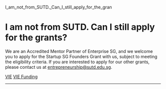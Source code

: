 I_am_not_from_SUTD._Can_I_still_apply_for_the_gran



I am not from SUTD. Can I still apply for the grants?
=====================================================

We are an Accredited Mentor Partner of Enterprise SG, and we welcome you to apply for the Startup SG Founders Grant with us, subject to meeting the eligibility criteria. If you are interested to apply for our other grants, please contact us at entrepreneurship@sutd.edu.sg.

[VIE](https://www.sutd.edu.sg/tag/vie/) [VIE Funding](https://www.sutd.edu.sg/tag/vie-funding/)

---

